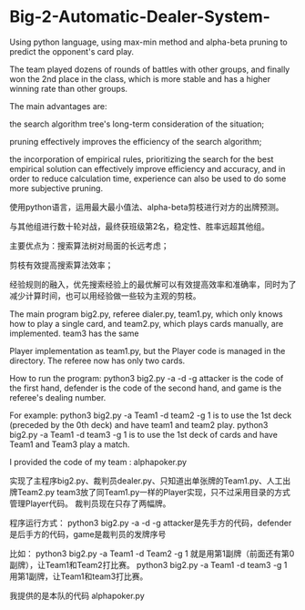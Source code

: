 # Big-2-Automatic-Dealer-System-

Using python language, using max-min method and alpha-beta pruning to predict the opponent's card play. 

The team played dozens of rounds of battles with other groups, and finally won the 2nd place in the class, which is more stable and has a higher winning rate than other groups. 

The main advantages are: 

the search algorithm tree's long-term consideration of the situation; 

pruning effectively improves the efficiency of the search algorithm; 

the incorporation of empirical rules, prioritizing the search for the best empirical solution can effectively improve efficiency and accuracy, and in order to reduce calculation time, experience can also be used to do some more subjective pruning.

使用python语言，运用最大最小值法、alpha-beta剪枝进行对方的出牌预测。

与其他组进行数十轮对战，最终获班级第2名，稳定性、胜率远超其他组。

主要优点为：搜索算法树对局面的长远考虑；

剪枝有效提高搜索算法效率；

经验规则的融入，优先搜索经验上的最优解可以有效提高效率和准确率，同时为了减少计算时间，也可以用经验做一些较为主观的剪枝。

The main program big2.py, referee dialer.py, team1.py, which only knows how to play a single card, and team2.py, which plays cards manually, are implemented. team3 has the same 

Player implementation as team1.py, but the Player code is managed in the directory. The referee now has only two cards.

How to run the program: python3 big2.py -a <attacker> -d <defender> -g <game> attacker is the code of the first hand, defender is the code of the second hand, and game is the referee's dealing number.
  
For example: python3 big2.py -a Team1 -d team2 -g 1 is to use the 1st deck (preceded by the 0th deck) and have team1 and team2 play. python3 big2.py -a Team1 -d team3 -g 1 is to use the 1st deck of cards and have Team1 and Team3 play a match.

I provided the code of my team : alphapoker.py

实现了主程序big2.py、裁判员dealer.py、只知道出单张牌的Team1.py、人工出牌Team2.py team3放了同Team1.py一样的Player实现，只不过采用目录的方式管理Player代码。 裁判员现在只存了两幅牌。

程序运行方式： python3 big2.py -a <attacker> -d <defender> -g <game> attacker是先手方的代码，defender是后手方的代码，game是裁判员的发牌序号
  
比如： python3 big2.py -a Team1 -d Team2 -g 1 就是用第1副牌（前面还有第0副牌），让Team1和Team2打比赛。 python3 big2.py -a Team1 -d team3 -g 1 用第1副牌，让Team1和team3打比赛。
  
我提供的是本队的代码 alphapoker.py
